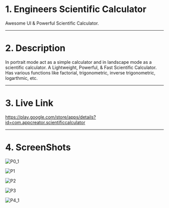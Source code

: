 # 1. Engineers Scientific Calculator

Awesome UI & Powerful Scientific Calculator.

<hr/>


# 2. Description

In portrait mode act as a simple calculator and in landscape mode as a scientific calculator.
A Lightweight, Powerful, & Fast Scientific Calculator.
Has various functions like factorial, trigonometric, inverse trigonometric, logarthmic, etc.

<hr/>


# 3. Live Link

https://play.google.com/store/apps/details?id=com.appcreator.scientificcalculator

<hr/>


# 4. ScreenShots

![P0_1](https://user-images.githubusercontent.com/88141470/208255791-8897b52c-217e-419a-93b3-b0091e2c4ac5.jpeg)


![P1](https://user-images.githubusercontent.com/88141470/208255530-f5d431ce-e8bf-4893-b13f-dc23f7c9c159.jpeg)


![P2](https://user-images.githubusercontent.com/88141470/208255541-a1a0840b-0f4d-41e4-a497-6b03a0b797bc.jpeg)


![P3](https://user-images.githubusercontent.com/88141470/208255577-075a2385-94e3-4961-93e6-312f08a07510.jpeg)


![P4_1](https://user-images.githubusercontent.com/88141470/208255804-bb66bb25-c537-4fba-90ba-1c47454d3d5a.jpeg)
